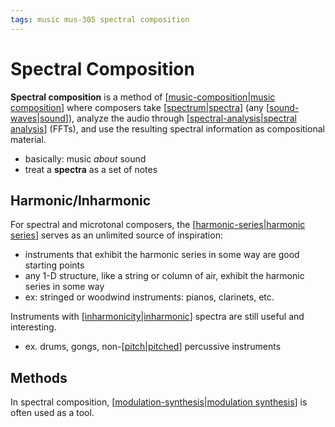 ```yaml
---
tags: music mus-305 spectral composition
---
```


# Spectral Composition

**Spectral composition** is a method of [[music-composition|music composition]] where composers take [[spectrum|spectra]] (any [[sound-waves|sound]]), analyze the audio through [[spectral-analysis|spectral analysis]] (FFTs), and use the resulting spectral information as compositional material.

- basically: music _about_ sound
- treat a **spectra** as a set of notes

## Harmonic/Inharmonic

For spectral and microtonal composers, the [[harmonic-series|harmonic series]] serves as an unlimited source of inspiration:

- instruments that exhibit the harmonic series in some way are good starting points
- any 1-D structure, like a string or column of air, exhibit the harmonic series in some way
- ex: stringed or woodwind instruments: pianos, clarinets, etc.

Instruments with [[inharmonicity|inharmonic]] spectra are still useful and interesting.

- ex. drums, gongs, non-[[pitch|pitched]] percussive instruments

## Methods

In spectral composition, [[modulation-synthesis|modulation synthesis]] is often used as a tool.

[//begin]: # "Autogenerated link references for markdown compatibility"
[music-composition|music composition]: music-composition "Music composition"
[spectrum|spectra]: spectrum "Spectrum"
[sound-waves|sound]: sound-waves "Sound Waves"
[spectral-analysis|spectral analysis]: spectral-analysis "Spectral Analysis"
[harmonic-series|harmonic series]: harmonic-series "Harmonic Series"
[inharmonicity|inharmonic]: inharmonicity "Inharmonicity"
[pitch|pitched]: pitch "Pitch"
[modulation-synthesis|modulation synthesis]: modulation-synthesis "Modulation Synthesis"
[//end]: # "Autogenerated link references"

